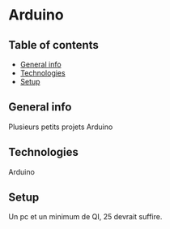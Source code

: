 # Arduino
 
## Table of contents
* [General info](#general-info)
* [Technologies](#technologies)
* [Setup](#setup)

## General info
Plusieurs petits projets Arduino
	
## Technologies
Arduino
	
## Setup
Un pc et un minimum de QI, 25 devrait suffire.
